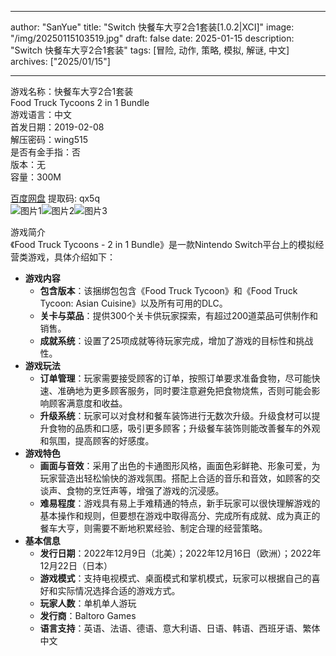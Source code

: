 
---
author: "SanYue"
title: "Switch 快餐车大亨2合1套装[1.0.2|XCI]"
image: "/img/20250115103519.jpg"
draft: false
date: 2025-01-15
description: "Switch 快餐车大亨2合1套装"
tags: [冒险, 动作, 策略, 模拟, 解谜, 中文]
archives: ["2025/01/15"]

---

游戏名称：快餐车大亨2合1套装   
Food Truck Tycoons 2 in 1 Bundle    
游戏语言：中文  
首发日期：2019-02-08  
解压密码：wing515  
是否有金手指：否  
版本：无   
容量：300M

[百度网盘](https://pan.baidu.com/s/1yZQMZ1kbRh8dCQLACdmRdg) 提取码: qx5q  
![图片1](/img/09dea3.jpg)![图片2](/img/f72713.jpg)![图片3](/img/11bfee.jpg)  

游戏简介  
《Food Truck Tycoons - 2 in 1 Bundle》是一款Nintendo Switch平台上的模拟经营类游戏，具体介绍如下：
- **游戏内容**
    - **包含版本**：该捆绑包包含《Food Truck Tycoon》和《Food Truck Tycoon: Asian Cuisine》以及所有可用的DLC。
    - **关卡与菜品**：提供300个关卡供玩家探索，有超过200道菜品可供制作和销售。
    - **成就系统**：设置了25项成就等待玩家完成，增加了游戏的目标性和挑战性。
- **游戏玩法**
    - **订单管理**：玩家需要接受顾客的订单，按照订单要求准备食物，尽可能快速、准确地为更多顾客服务，同时要注意避免把食物烧焦，否则可能会影响顾客满意度和收益。
    - **升级系统**：玩家可以对食材和餐车装饰进行无数次升级。升级食材可以提升食物的品质和口感，吸引更多顾客；升级餐车装饰则能改善餐车的外观和氛围，提高顾客的好感度。
- **游戏特色**
    - **画面与音效**：采用了出色的卡通图形风格，画面色彩鲜艳、形象可爱，为玩家营造出轻松愉快的游戏氛围。搭配上合适的音乐和音效，如顾客的交谈声、食物的烹饪声等，增强了游戏的沉浸感。
    - **难易程度**：游戏具有易上手难精通的特点，新手玩家可以很快理解游戏的基本操作和规则，但要想在游戏中取得高分、完成所有成就、成为真正的餐车大亨，则需要不断地积累经验、制定合理的经营策略。
- **基本信息**
    - **发行日期**：2022年12月9日（北美）；2022年12月16日（欧洲）；2022年12月22日（日本）
    - **游戏模式**：支持电视模式、桌面模式和掌机模式，玩家可以根据自己的喜好和实际情况选择合适的游戏方式。
    - **玩家人数**：单机单人游玩
    - **发行商**：Baltoro Games
    - **语言支持**：英语、法语、德语、意大利语、日语、韩语、西班牙语、繁体中文
